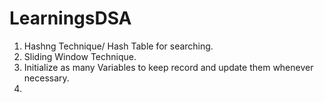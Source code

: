 # LearningsDSA

1. Hashng Technique/ Hash Table for searching.
2. Sliding Window Technique.
3. Initialize as many Variables to keep record and update them whenever necessary.
4. 
